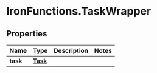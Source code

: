 # IronFunctions.TaskWrapper

## Properties
Name | Type | Description | Notes
------------ | ------------- | ------------- | -------------
**task** | [**Task**](Task.md) |  | 


